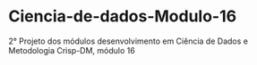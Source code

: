 # Ciencia-de-dados-Modulo-16
2° Projeto dos módulos desenvolvimento em Ciência de Dados e Metodologia Crisp-DM, módulo 16
